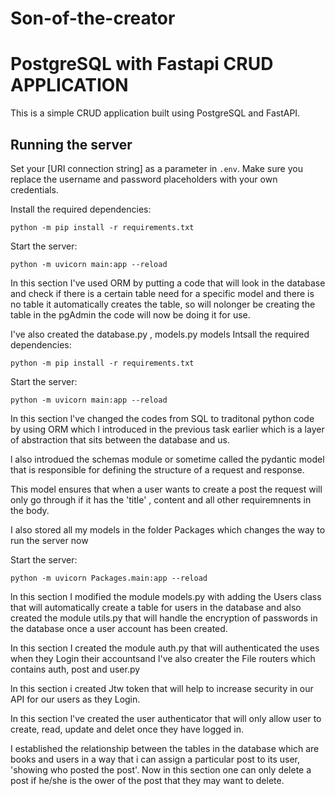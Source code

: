 # Son-of-the-creator


# PostgreSQL with Fastapi CRUD APPLICATION

This is a simple CRUD application built using PostgreSQL and FastAPI. 

## Running the server


Set your [URI connection string] as a parameter in `.env`. Make sure you replace the username and password placeholders with your own credentials.


Install the required dependencies:

```
python -m pip install -r requirements.txt
```

Start the server:
```
python -m uvicorn main:app --reload
```
In this section I've used ORM by putting a code that will look in the database and check if there is a certain table need for a specific model and there is no table it automatically creates the table, so will nolonger be creating the table in the pgAdmin the code will now be doing it for use.

I've also created the database.py , models.py models 
Intsall the required dependencies:

```
python -m pip install -r requirements.txt

```

Start the server:

```
python -m uvicorn main:app --reload

```
In this section l've changed the codes from SQL to traditonal python code by using ORM which l introduced in the previous task earlier which is a layer of abstraction that sits between the database and us.

l also introdued the schemas module or sometime called the pydantic model that is responsible for defining the structure of a request and response.

This model ensures that when a user wants to create a post the request will only go through if it has the 'title' , content and all other requiremnents in the body.

I also stored all my models in the folder Packages which changes the way to run the server now


Start the server:

```
python -m uvicorn Packages.main:app --reload

```
ln this section I modified the module models.py with adding the Users class that will automatically create a table for users in the database and also created the module utils.py that will handle the encryption of passwords in the database once a user account has been created.

In this section I created the module auth.py that will authenticated the uses when they Login their accountsand l've also creater the File routers which contains auth, post and user.py 

ln this section i created Jtw token that will help to increase security in our API for our users as they Login.

In this section l've created the user authenticator that will only allow user to create, read, update and delet once they have logged in.  

I established the relationship  between the tables in the database which are books and users in a way that i can assign a particular post to its user, 'showing who posted the post'.
Now in this section one can only delete a post if he/she is the ower of the post that they may want to delete.